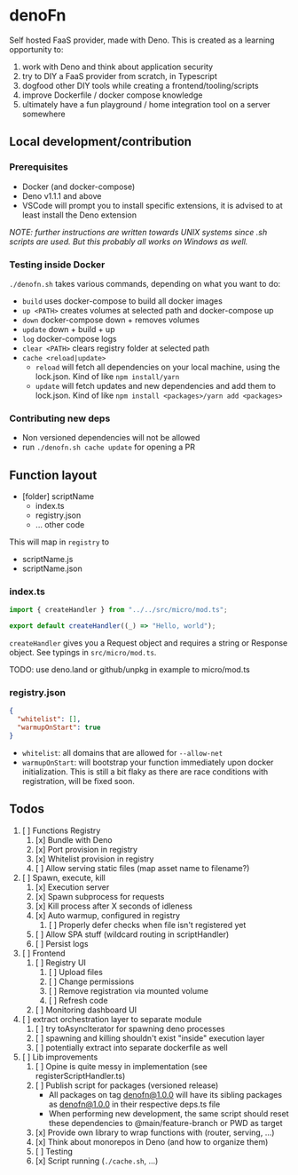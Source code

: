# denoFn

Self hosted FaaS provider, made with Deno.
This is created as a learning opportunity to:

1. work with Deno and think about application security
1. try to DIY a FaaS provider from scratch, in Typescript
1. dogfood other DIY tools while creating a frontend/tooling/scripts
1. improve Dockerfile / docker compose knowledge
1. ultimately have a fun playground / home integration tool on a server somewhere

## Local development/contribution

### Prerequisites

- Docker (and docker-compose)
- Deno v1.1.1 and above
- VSCode will prompt you to install specific extensions, it is advised to at least install the Deno extension

_NOTE: further instructions are written towards UNIX systems since .sh scripts are used. But this probably all works on Windows as well._

### Testing inside Docker

`./denofn.sh` takes various commands, depending on what you want to do:

- `build` uses docker-compose to build all docker images
- `up <PATH>` creates volumes at selected path and docker-compose up
- `down` docker-compose down + removes volumes
- `update` down + build + up
- `log` docker-compose logs
- `clear <PATH>` clears registry folder at selected path
- `cache <reload|update>`
  - `reload` will fetch all dependencies on your local machine, using the lock.json. Kind of like `npm install/yarn`
  - `update` will fetch updates and new dependencies and add them to lock.json. Kind of like `npm install <packages>/yarn add <packages>`

### Contributing new deps

- Non versioned dependencies will not be allowed
- run `./denofn.sh cache update` for opening a PR

## Function layout

- [folder] scriptName
  - index.ts
  - registry.json
  - ... other code

This will map in `registry` to

- scriptName.js
- scriptName.json

### index.ts

```ts
import { createHandler } from "../../src/micro/mod.ts";

export default createHandler((_) => "Hello, world");
```

`createHandler` gives you a Request object and requires a string or Response object. See typings in `src/micro/mod.ts`.

TODO: use deno.land or github/unpkg in example to micro/mod.ts

### registry.json

```json
{
  "whitelist": [],
  "warmupOnStart": true
}
```

- `whitelist`: all domains that are allowed for `--allow-net`
- `warmupOnStart`: will bootstrap your function immediately upon docker initialization. This is still a bit flaky as there are race conditions with registration, will be fixed soon.

## Todos

1. [ ] Functions Registry
   1. [x] Bundle with Deno
   1. [x] Port provision in registry
   1. [x] Whitelist provision in registry
   1. [ ] Allow serving static files (map asset name to filename?)
1. [ ] Spawn, execute, kill
   1. [x] Execution server
   1. [x] Spawn subprocess for requests
   1. [x] Kill process after X seconds of idleness
   1. [x] Auto warmup, configured in registry
      1. [ ] Properly defer checks when file isn't registered yet
   1. [ ] Allow SPA stuff (wildcard routing in scriptHandler)
   1. [ ] Persist logs
1. [ ] Frontend
   1. [ ] Registry UI
      1. [ ] Upload files
      1. [ ] Change permissions
      1. [ ] Remove registration via mounted volume
      1. [ ] Refresh code
   1. [ ] Monitoring dashboard UI
1. [ ] extract orchestration layer to separate module
   1. [ ] try toAsyncIterator for spawning deno processes
   1. [ ] spawning and killing shouldn't exist "inside" execution layer
   1. [ ] potentially extract into separate dockerfile as well
1. [ ] Lib improvements
   1. [ ] Opine is quite messy in implementation (see registerScriptHandler.ts)
   1. [ ] Publish script for packages (versioned release)
      - All packages on tag denofn@1.0.0 will have its sibling packages as denofn@1.0.0 in their respective deps.ts file
      - When performing new development, the same script should reset these dependencies to @main/feature-branch or PWD as target
   1. [x] Provide own library to wrap functions with (router, serving, ...)
   1. [x] Think about monorepos in Deno (and how to organize them)
   1. [ ] Testing
   1. [x] Script running (`./cache.sh`, ...)
